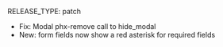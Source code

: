 RELEASE_TYPE: patch

- Fix: Modal phx-remove call to hide_modal
- New: form fields now show a red asterisk for required fields
